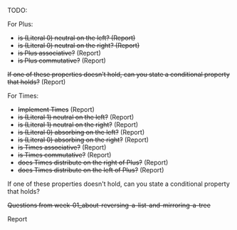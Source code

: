 TODO:

For Plus:
- ~~is (Literal 0) neutral on the left? (Report)~~
- ~~is (Literal 0) neutral on the right? (Report)~~
- ~~is Plus associative?~~ (Report)
- ~~is Plus commutative?~~ (Report)

~~If one of these properties doesn't hold, can you state a conditional property that holds?~~ (Report)

For Times:
- ~~Implement Times~~ (Report)
- ~~is (Literal 1) neutral on the left?~~ (Report)
- ~~is (Literal 1) neutral on the right?~~ (Report)
- ~~is (Literal 0) absorbing on the left?~~ (Report)
- ~~is (Literal 0) absorbing on the right?~~ (Report)
- ~~is Times associative?~~ (Report)
- ~~is Times commutative?~~ (Report)
- ~~does Times distribute on the right of Plus?~~ (Report)
- ~~does Times distribute on the left of Plus?~~ (Report)

If one of these properties doesn't hold,
can you state a conditional property that holds?

~~Questions from week-01_about-reversing-a-list-and-mirroring-a-tree~~

Report

